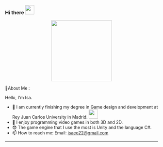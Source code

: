 ### Hi there <img src="https://media.giphy.com/media/KCRbidWxXc610MM5oU/giphy.gif" width="30">
<p align="center"><img src="https://media.giphy.com/media/TLnWsIBRegQyWxG4Dw/giphy.gif" width="200"/></p>
<p align="center">
  
🐣About Me :

Hello, I'm Isa.


- 🔭 I am currently finishing my degree in Game design and development at Rey Juan Carlos University in Madrid. <img src="https://media.giphy.com/media/P0GMZKMhcY19SWdQhU/giphy.gif" width="30">
- 💖 I enjoy programming video games in both 3D and 2D.
- 😎 The game engine that I use the most is Unity and the language C#.
- 📫 How to reach me: Email: isaeo22@gmail.com

---
<!--
**Isaeo22/Isaeo22** is a ✨ _special_ ✨ repository because its `README.md` (this file) appears on your GitHub profile.

Here are some ideas to get you started:

- 🔭 I’m currently working on ...
- 🌱 I’m currently learning ...
- 👯 I’m looking to collaborate on ...
- 🤔 I’m looking for help with ...
- 💬 Ask me about ...
- 📫 How to reach me: ...
- 😄 Pronouns: ...
- ⚡ Fun fact: ...
-->
